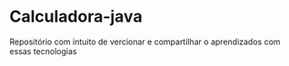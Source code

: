 # Calculadora-java
Repositório com intuito de vercionar e compartilhar o aprendizados com essas tecnologias 
